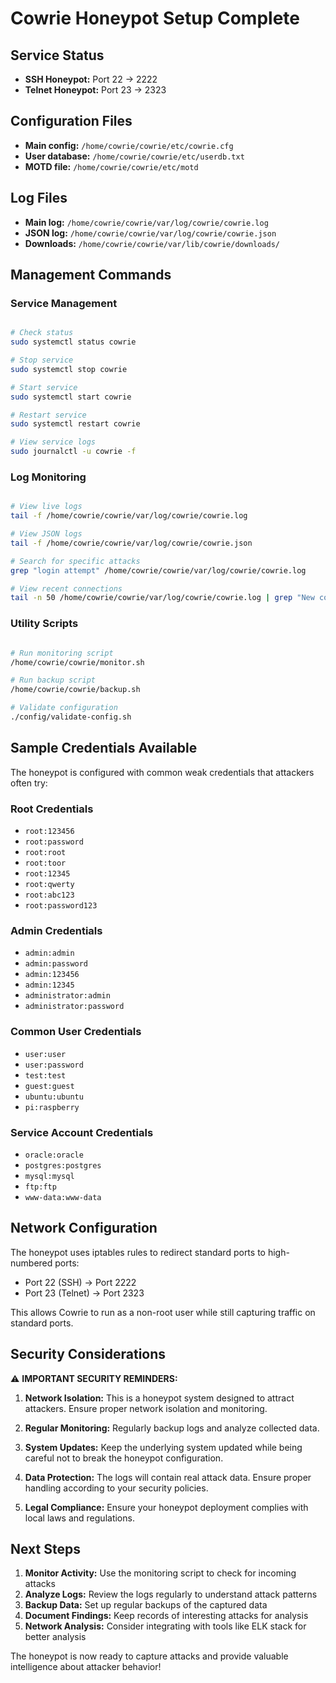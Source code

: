 # Cowrie Honeypot Setup Complete

## Service Status

- **SSH Honeypot:** Port 22 → 2222
- **Telnet Honeypot:** Port 23 → 2323

## Configuration Files

- **Main config:** `/home/cowrie/cowrie/etc/cowrie.cfg`
- **User database:** `/home/cowrie/cowrie/etc/userdb.txt`
- **MOTD file:** `/home/cowrie/cowrie/etc/motd`

## Log Files

- **Main log:** `/home/cowrie/cowrie/var/log/cowrie/cowrie.log`
- **JSON log:** `/home/cowrie/cowrie/var/log/cowrie/cowrie.json`
- **Downloads:** `/home/cowrie/cowrie/var/lib/cowrie/downloads/`

## Management Commands

### Service Management

```bash

# Check status
sudo systemctl status cowrie

# Stop service
sudo systemctl stop cowrie

# Start service
sudo systemctl start cowrie

# Restart service
sudo systemctl restart cowrie

# View service logs
sudo journalctl -u cowrie -f
```

### Log Monitoring

```bash

# View live logs
tail -f /home/cowrie/cowrie/var/log/cowrie/cowrie.log

# View JSON logs
tail -f /home/cowrie/cowrie/var/log/cowrie/cowrie.json

# Search for specific attacks
grep "login attempt" /home/cowrie/cowrie/var/log/cowrie/cowrie.log

# View recent connections
tail -n 50 /home/cowrie/cowrie/var/log/cowrie/cowrie.log | grep "New connection"
```

### Utility Scripts

```bash

# Run monitoring script
/home/cowrie/cowrie/monitor.sh

# Run backup script
/home/cowrie/cowrie/backup.sh

# Validate configuration
./config/validate-config.sh
```

## Sample Credentials Available

The honeypot is configured with common weak credentials that attackers often try:

### Root Credentials

- `root:123456`
- `root:password`
- `root:root`
- `root:toor`
- `root:12345`
- `root:qwerty`
- `root:abc123`
- `root:password123`

### Admin Credentials

- `admin:admin`
- `admin:password`
- `admin:123456`
- `admin:12345`
- `administrator:admin`
- `administrator:password`

### Common User Credentials

- `user:user`
- `user:password`
- `test:test`
- `guest:guest`
- `ubuntu:ubuntu`
- `pi:raspberry`

### Service Account Credentials

- `oracle:oracle`
- `postgres:postgres`
- `mysql:mysql`
- `ftp:ftp`
- `www-data:www-data`

## Network Configuration

The honeypot uses iptables rules to redirect standard ports to high-numbered ports:

- Port 22 (SSH) → Port 2222
- Port 23 (Telnet) → Port 2323

This allows Cowrie to run as a non-root user while still capturing traffic on standard ports.

## Security Considerations

⚠️ **IMPORTANT SECURITY REMINDERS:**

1. **Network Isolation:** This is a honeypot system designed to attract attackers. Ensure proper network isolation and monitoring.

2. **Regular Monitoring:** Regularly backup logs and analyze collected data.

3. **System Updates:** Keep the underlying system updated while being careful not to break the honeypot configuration.

4. **Data Protection:** The logs will contain real attack data. Ensure proper handling according to your security policies.

5. **Legal Compliance:** Ensure your honeypot deployment complies with local laws and regulations.

## Next Steps

1. **Monitor Activity:** Use the monitoring script to check for incoming attacks
2. **Analyze Logs:** Review the logs regularly to understand attack patterns
3. **Backup Data:** Set up regular backups of the captured data
4. **Document Findings:** Keep records of interesting attacks for analysis
5. **Network Analysis:** Consider integrating with tools like ELK stack for better analysis

The honeypot is now ready to capture attacks and provide valuable intelligence about attacker behavior!
